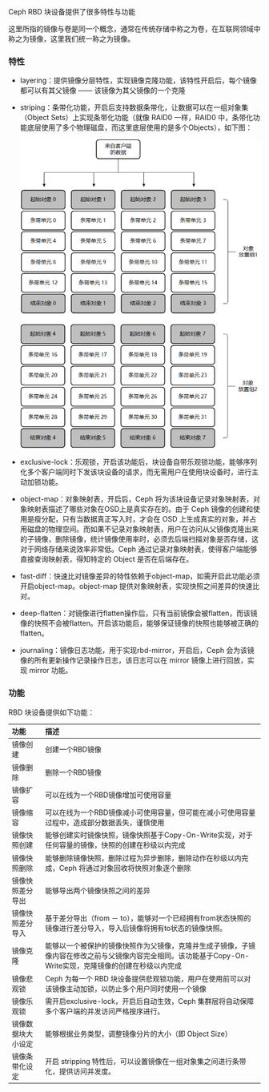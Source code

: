 Ceph RBD 块设备提供了很多特性与功能

这里所指的镜像与卷是同一个概念，通常在传统存储中称之为卷，在互联网领域中称之为镜像，这里我们统一称之为镜像。

### 特性

* layering：提供镜像分层特性，实现镜像克隆功能，该特性开启后，每个镜像都可以有其父镜像 —— 该镜像为其父镜像的一个克隆
* striping：条带化功能，开启后支持数据条带化，让数据可以在一组对象集（Object Sets）上实现条带化功能（就像 RAID0 一样，RAID0 中，条带化功能底层使用了多个物理磁盘，而这里底层使用的是多个Objects），如下图：

  ![](/assets/feature_1.png)

* exclusive-lock：乐观锁，开启该功能后，块设备自带乐观锁功能，能够序列化多个客户端同时下发该块设备的请求，而无需用户在使用块设备时，进行主动加锁功能。

* object-map：对象映射表，开启后，Ceph 将为该块设备记录对象映射表，对象映射表描述了哪些对象在OSD上是真实存在的。由于 Ceph 镜像的创建和使用是瘦分配，只有当数据真正写入时，才会在 OSD 上生成真实的对象，并占用磁盘的物理空间。而如果不记录对象映射表，用户在访问从父镜像克隆出来的子镜像，删除镜像，统计镜像使用率时，必须去后端扫描对象是否存储，这对于网络存储来说效率非常低。Ceph 通过记录对象映射表，使得客户端能够直接查询映射表，得知特定的 Object 是否在后端存在。

* fast-diff：快速比对镜像差异的特性依赖于object-map，如需开启此功能必须开启object-map。object-map 提供对象映射表，实现快照之间差异的快速比对。

* deep-flatten：对镜像进行flatten操作后，只有当前镜像会被flatten，而该镜像的快照不会被flatten。开启该功能后，能够保证镜像的快照也能够被正确的flatten。

* journaling：镜像日志功能，用于实现rbd-mirror，开启后，Ceph 会为该镜像的所有更新操作记录操作日志，该日志可以在 mirror  镜像上进行回放，实现 mirror 功能。

### 功能

RBD 块设备提供如下功能：

| 功能 | 描述 |
| :--- | :--- |
| 镜像创建 | 创建一个RBD镜像 |
| 镜像删除 | 删除一个RBD镜像 |
| 镜像扩容 | 可以在线为一个RBD镜像增加可使用容量 |
| 镜像缩容 | 可以在线为一个RBD镜像减小可使用容量，但可能在减小可使用容量过程中，造成部分数据丢失，谨慎使用 |
| 镜像快照创建 | 能够创建实时镜像快照，镜像快照基于Copy-On-Write实现，对于任何容量的镜像，快照的创建在秒级以内完成 |
| 镜像快照删除 | 能够删除镜像快照，删除过程为异步删除，删除动作在秒级以内完成，Ceph 将通过对象回收将快照对象逐个删除 |
| 镜像快照差分导出 | 能够导出两个镜像快照之间的差异 |
| 镜像快照差分导入 | 基于差分导出（from － to），能够对一个已经拥有from状态快照的镜像进行差分导入，导入后镜像将拥有to状态的镜像快照。 |
| 镜像克隆 | 能够以一个被保护的镜像快照作为父镜像，克隆并生成子镜像，子镜像内容在修改之前与父镜像内容完全相同。该功能基于Copy-On-Write实现，克隆镜像的创建在秒级以内完成 |
| 镜像悲观锁 | Ceph 为每一个 RBD 块设备提供悲观锁功能，用户在使用前可以对该镜像主动加锁，以防止多个用户同时使用一个镜像 |
| 镜像乐观锁 | 需开启exclusive-lock，开启后自动生效，Ceph 集群层将自动保障多个客户端的并发访问严格按序进行。 |
| 镜像数据块大小设定 | 能够根据业务类型，调整镜像分片的大小（即 Object Size） |
| 镜像条带化设定 | 开启 stripping 特性后，可以设置镜像在一组对象集之间进行条带化，提供访问并发度。 |



